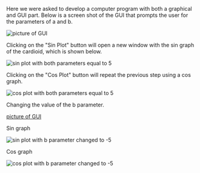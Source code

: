 Here we were asked to develop a computer program with both a graphical and GUI part. Below is a screen shot of the GUI that prompts the user for the parameters of a and b.

![picture of GUI](https://github.com/arthurphung01/ECE-4318-Group-5-Projects/blob/main/Project%203/Question%204/Images/GUI.png)

Clicking on the "Sin Plot" button will open a new window with the sin graph of the cardioid, which is shown below.

![sin plot with both parameters equal to 5](https://github.com/arthurphung01/ECE-4318-Group-5-Projects/blob/main/Project%203/Question%204/Images/sin%20graph.png)

Clicking on the "Cos Plot" button will repeat the previous step using a cos graph.

![cos plot with both parameters equal to 5](https://github.com/arthurphung01/ECE-4318-Group-5-Projects/blob/main/Project%203/Question%204/Images/cos%20graph.png)

Changing the value of the b parameter.

[picture of GUI](https://github.com/arthurphung01/ECE-4318-Group-5-Projects/blob/main/Project%203/Question%204/Images/GUI.png)

Sin graph

![sin plot with b parameter changed to -5](https://github.com/arthurphung01/ECE-4318-Group-5-Projects/blob/main/Project%203/Question%204/Images/sin%20graph.png)

Cos graph

![cos plot with b parameter changed to -5](https://github.com/arthurphung01/ECE-4318-Group-5-Projects/blob/main/Project%203/Question%204/Images/cos%20graph.png)
